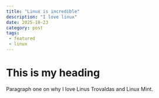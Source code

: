 ```yaml
---
title: "Linux is incredible"
description: "I love linux"
date: 2025-10-23
category: post
tags:
 - featured
 - linux
---
```


# This is my heading
Paragraph one on why I love Linus Trovaldas and Linux Mint.
